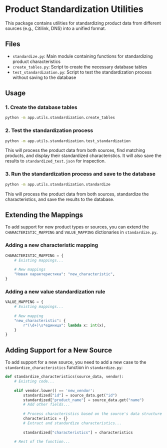 # Product Standardization Utilities

This package contains utilities for standardizing product data from different sources (e.g., Citilink, DNS) into a unified format.

## Files

- `standardize.py`: Main module containing functions for standardizing product characteristics
- `create_tables.py`: Script to create the necessary database tables
- `test_standardization.py`: Script to test the standardization process without saving to the database

## Usage

### 1. Create the database tables

```bash
python -m app.utils.standardization.create_tables
```

### 2. Test the standardization process

```bash
python -m app.utils.standardization.test_standardization
```

This will process the product data from both sources, find matching products, and display their standardized characteristics. It will also save the results to `standardized_test.json` for inspection.

### 3. Run the standardization process and save to the database

```bash
python -m app.utils.standardization.standardize
```

This will process the product data from both sources, standardize the characteristics, and save the results to the database.

## Extending the Mappings

To add support for new product types or sources, you can extend the `CHARACTERISTIC_MAPPING` and `VALUE_MAPPING` dictionaries in `standardize.py`.

### Adding a new characteristic mapping

```python
CHARACTERISTIC_MAPPING = {
    # Existing mappings...
    
    # New mappings
    "Новая характеристика": "new_characteristic",
}
```

### Adding a new value standardization rule

```python
VALUE_MAPPING = {
    # Existing mappings...
    
    # New mapping
    "new_characteristic": {
        r"(\d+)\s*единица": lambda x: int(x),
    }
}
```

## Adding Support for a New Source

To add support for a new source, you need to add a new case to the `standardize_characteristics` function in `standardize.py`:

```python
def standardize_characteristics(source_data, vendor):
    # Existing code...
    
    elif vendor.lower() == 'new_vendor':
        standardized["id"] = source_data.get("id")
        standardized["product_name"] = source_data.get("name")
        # Add other fields...
        
        # Process characteristics based on the source's data structure
        characteristics = {}
        # Extract and standardize characteristics...
        
        standardized["characteristics"] = characteristics
    
    # Rest of the function...
``` 